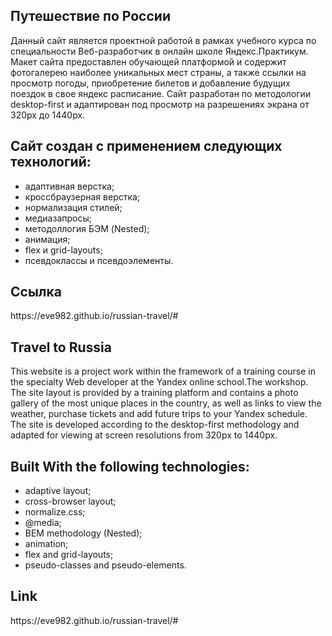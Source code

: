 <h2>Путешествие по России</h2>

Данный сайт является проектной работой в рамках учебного курса по специальности Веб-разработчик в онлайн школе Яндекс.Практикум.
Макет сайта предоставлен обучающей платформой и содержит фотогалерею наиболее уникальных мест страны, а также ссылки на просмотр погоды, приобретение билетов и добавление будущих поездок в свое яндекс расписание.
Сайт разработан по методологии desktop-first и адаптирован под просмотр на разрешениях экрана от 320px до 1440px.

<!-- <h2>Введение</h2>
Эти инструкции позволят вам получить копию проекта на ваш локальный компьютер для целей разработки и тестирования. -->

<!-- <h2>Системные требования</h2> -->

<h2>Сайт создан с применением следующих технологий:</h2>
<ul>
  <li>адаптивная верстка;</li>
  <li>кроссбраузерная верстка;</li>
  <li>нормализация стилей;</li>
  <li>медиазапросы;</li>
  <li>методоллогия БЭМ (Nested);</li>
  <li>анимация;</li>
  <li>flex и grid-layouts;</li>
  <li>псевдоклассы и псевдоэлементы.</li>
</ul>
  
<h2>Ссылка</h2>
https://eve982.github.io/russian-travel/#


<h2>Travel to Russia</h2>

This website is a project work within the framework of a training course in the specialty Web developer at the Yandex online school.The workshop.
The site layout is provided by a training platform and contains a photo gallery of the most unique places in the country, as well as links to view the weather, purchase tickets and add future trips to your Yandex schedule.
The site is developed according to the desktop-first methodology and adapted for viewing at screen resolutions from 320px to 1440px.

<!-- <h2>Getting Started</h2>

These instructions will give you a copy of the project up and running on your local machine for development and testing purposes.

<h2>Prerequisites</h2> -->

<h2>Built With the following technologies:</h2>
<ul>
<li>adaptive layout;</li>
<li>cross-browser layout;</li>
<li>normalize.css;</li>
<li>@media;</li>
<li>BEM methodology (Nested);</li>
<li>animation;</li>
<li>flex and grid-layouts;</li>
<li>pseudo-classes and pseudo-elements.</li>
</ul>

<h2>Link</h2>
https://eve982.github.io/russian-travel/#
